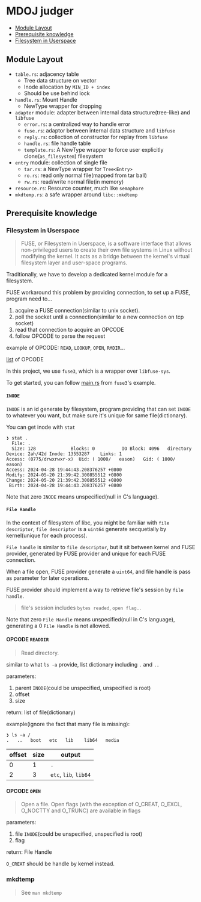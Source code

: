 MDOJ judger
===

* [Module Layout](#module-layout)
* [Prerequisite knowledge](#prerequisite-knowledge)
* [Filesystem in Userspace](#filesystem-in-userspace)

## Module Layout

- `table.rs`: adjacency table
  - Tree data structure on vector
  - Inode allocation by `MIN_ID + index`
  - Should be use behind lock
- `handle.rs`: Mount Handle
  - NewType wrapper for dropping
- `adapter` module: adapter between internal data structure(tree-like) and `libfuse`
  - `error.rs`: a centralized way to handle error
  - `fuse.rs`: adaptor between internal data structure and `libfuse`
  - `reply.rs`: collection of constructor for replay from `libfuse`
  - `handle.rs`: file handle table
  - `template.rs`: A NewType wrapper to force user explicitly clone(`as_filesystem`) filesystem
- `entry` module: collection of single file
  - `tar.rs`: a NewType wrapper for `Tree<Entry>`
  - `ro.rs`: read only normal file(mapped from tar ball)
  - `rw.rs`: read/write normal file(in memory)
- `resource.rs`: Resource counter, much like `semaphore`
- `mkdtemp.rs`: a safe wrapper around `libc::mkdtemp`

## Prerequisite knowledge

### Filesystem in Userspace

> FUSE, or Filesystem in Userspace, is a software interface that allows non-privileged users to create their own file systems in Linux without modifying the kernel.  It acts as a bridge between the kernel's virtual filesystem layer and user-space programs.

Traditionally, we have to develop a dedicated kernel module for a filesystem.

FUSE workaround this problem by providing connection, to set up a FUSE, program need to...

1. acquire a FUSE connection(similar to unix socket).
2. poll the socket until a connection(similar to a new connection on tcp socket)
3. read that connection to acquire an OPCODE
4. follow OPCODE to parse the request

example of OPCODE: `READ`, `LOOKUP`, `OPEN`, `RMDIR`...

[list](https://github.com/libfuse/libfuse/blob/6476b1c3ccde2fc4e8755858c96debf55aa0574b/lib/fuse_lowlevel.c#L2619) of OPCODE

In this project, we use `fuse3`, which is a wrapper over `libfuse-sys`.

To get started, you can follow [main.rs](https://github.com/Sherlock-Holo/fuse3/blob/master/examples/src/memfs/main.rs) from `fuse3`'s example.

#### `INODE`

`INODE` is an id generate by filesystem, program providing that can set `INODE` to whatever you want, but make sure it's unique for same file(dictionary).

You can get inode with `stat`
```
❯ stat .
  File: .
  Size: 128             Blocks: 0          IO Block: 4096   directory
Device: 2ah/42d Inode: 13553287    Links: 1
Access: (0775/drwxrwxr-x)  Uid: ( 1000/   eason)   Gid: ( 1000/   eason)
Access: 2024-04-28 19:44:43.208376257 +0800
Modify: 2024-05-20 21:39:42.300855512 +0800
Change: 2024-05-20 21:39:42.300855512 +0800
 Birth: 2024-04-28 19:44:43.208376257 +0800
```

Note that zero `INODE` means unspecified(null in C's language). 

#### `File Handle`

In the context of filesystem of libc, you might be familiar with `file descriptor`, `file descriptor` is a `uint64` generate secquetially by kernel(unique for each process).

`File handle` is similar to `file descriptor`, but it sit between kernel and FUSE provider, generated by FUSE provider and unique for each FUSE connection.

When a file open, FUSE provider generate a `uint64`, and file handle is pass as parameter for later operations.

FUSE provider should implement a way to retrieve file's session by `file handle`.

> file's session includes `bytes readed`, `open flag`...

Note that zero `File Handle` means unspecified(null in C's language), generating a 0 `File Handle` is not allowed. 

#### OPCODE `READDIR`

> Read directory.

similar to what `ls -a` provide, list dictionary including `.` and `..`

parameters:
1. parent `INODE`(could be unspecified, unspecified is root)
2. offset 
3. size

return: list of file(dictionary)

example(ignore the fact that many file is missing):

```
❯ ls -a /
.   ..   boot   etc   lib    lib64   media
```

| offset  | size  | output |
|  ----  | ----  | --- |
| 0  | 1 | `.` |
| 2 | 3 | `etc`, `lib`, `lib64` |

#### OPCODE `OPEN`

> Open a file. Open flags (with the exception of O_CREAT, O_EXCL, O_NOCTTY and O_TRUNC) are available in flags

parameters:
1. file `INODE`(could be unspecified, unspecified is root)
2. flag

return: File Handle

`O_CREAT` should be handle by kernel instead.

### mkdtemp

> See `man mkdtemp`
